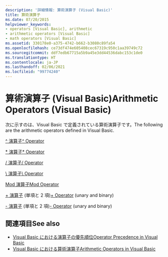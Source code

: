 ```yaml
---
description: '詳細情報: 算術演算子 (Visual Basic)'
title: 算術演算子
ms.date: 07/20/2015
helpviewer_keywords:
- operators [Visual Basic], arithmetic
- arithmetic operators [Visual Basic]
- math operators [Visual Basic]
ms.assetid: 330178e0-a375-4742-b662-b3080c89fa54
ms.openlocfilehash: ce73df474e605408cec67319c950c1aa39749c72
ms.sourcegitcommit: ddf7edb67715a5b9a45e3dd44536dabc153c1de0
ms.translationtype: HT
ms.contentlocale: ja-JP
ms.lasthandoff: 02/06/2021
ms.locfileid: "99774240"
---
```

# <a name="arithmetic-operators-visual-basic"></a><span data-ttu-id="38e37-103">算術演算子 (Visual Basic)</span><span class="sxs-lookup"><span data-stu-id="38e37-103">Arithmetic Operators (Visual Basic)</span></span>

<span data-ttu-id="38e37-104">次に示すのは、Visual Basic で定義されている算術演算子です。</span><span class="sxs-lookup"><span data-stu-id="38e37-104">The following are the arithmetic operators defined in Visual Basic.</span></span>  
  
 [<span data-ttu-id="38e37-105">^ 演算子</span><span class="sxs-lookup"><span data-stu-id="38e37-105">^ Operator</span></span>](exponentiation-operator.md)  
  
 [<span data-ttu-id="38e37-106">\* 演算子</span><span class="sxs-lookup"><span data-stu-id="38e37-106">\* Operator</span></span>](multiplication-operator.md)  
  
 [<span data-ttu-id="38e37-107">/ 演算子</span><span class="sxs-lookup"><span data-stu-id="38e37-107">/ Operator</span></span>](floating-point-division-operator.md)  
  
 [<span data-ttu-id="38e37-108">\ 演算子</span><span class="sxs-lookup"><span data-stu-id="38e37-108">\ Operator</span></span>](integer-division-operator.md)  
  
 [<span data-ttu-id="38e37-109">Mod 演算子</span><span class="sxs-lookup"><span data-stu-id="38e37-109">Mod Operator</span></span>](mod-operator.md)  
  
 <span data-ttu-id="38e37-110">[+ 演算子](addition-operator.md) (単項と 2 項)</span><span class="sxs-lookup"><span data-stu-id="38e37-110">[+ Operator](addition-operator.md) (unary and binary)</span></span>  
  
 <span data-ttu-id="38e37-111">[- 演算子](subtraction-operator.md) (単項と 2 項)</span><span class="sxs-lookup"><span data-stu-id="38e37-111">[- Operator](subtraction-operator.md) (unary and binary)</span></span>  
  
## <a name="see-also"></a><span data-ttu-id="38e37-112">関連項目</span><span class="sxs-lookup"><span data-stu-id="38e37-112">See also</span></span>

- [<span data-ttu-id="38e37-113">Visual Basic における演算子の優先順位</span><span class="sxs-lookup"><span data-stu-id="38e37-113">Operator Precedence in Visual Basic</span></span>](operator-precedence.md)
- [<span data-ttu-id="38e37-114">Visual Basic における算術演算子</span><span class="sxs-lookup"><span data-stu-id="38e37-114">Arithmetic Operators in Visual Basic</span></span>](../../programming-guide/language-features/operators-and-expressions/arithmetic-operators.md)
